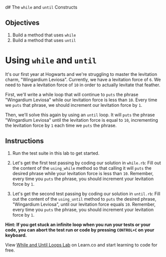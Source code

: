 d# The `while` and `until` Constructs

## Objectives

1. Build a method that uses `while`
2. Build a method that uses `until`


# Using `while` and `until`

It's our first year at Hogwarts and we're struggling to master the levitation charm, "Wingardium Leviosa". Currently, we have a levitation force of `6`. We need to have a levitation force of `10` in order to actually levitate that feather.

First, we'll write a while loop that will continue to `puts` the phrase "Wingardium Leviosa" while our levitation force is less than `10`. Every time we `puts` that phrase, we should increment our levitation force by `1`.


Then, we'll solve this again by using an `until` loop. It will `puts` the phrase "Wingardium Leviosa" until the levitation force is equal to `10`, incrementing the levitation force by `1` each time we `puts` the phrase.

## Instructions

1. Run the test suite in this lab to get started.

3. Let's get the first test passing by coding our solution in `while.rb`:
Fill out the content of the `using_while` method so that calling it will `puts` the desired phrase while your levitation force is less than `10`. Remember, every time you `puts` the phrase, you should increment your levitation force by `1`.

4. Let's get the second test passing by coding our solution in `until.rb`:
Fill out the content of the `using_until` method to `puts` the desired phrase, "Wingardium Leviosa", until our levitation force equals `10`. Remember, every time you `puts` the phrase, you should increment your levitation force by `1`.

**Hint: If you get stuck an infinite loop when you run your tests or your code, you can abort the test run or code by pressing `CONTROL+C` on your keyboard.**

<p class='util--hide'>View <a href='https://learn.co/lessons/looping-while-until'>While and Until Loops Lab</a> on Learn.co and start learning to code for free.</p>
